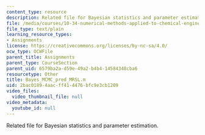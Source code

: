 ```yaml
---
content_type: resource
description: Related file for Bayesian statistics and parameter estimation.
file: /media/courses/10-34-numerical-methods-applied-to-chemical-engineering-fall-2005/2bac01894aacff414476bfc9e3cb1209_Bayes_MCMC_pred_MRSL.m
file_type: text/plain
learning_resource_types:
- Assignments
license: https://creativecommons.org/licenses/by-nc-sa/4.0/
ocw_type: OCWFile
parent_title: Assignments
parent_type: CourseSection
parent_uid: 6579ba2a-d59e-49a2-b4b4-14584348cba6
resourcetype: Other
title: Bayes_MCMC_pred_MRSL.m
uid: 2bac0189-4aac-ff41-4476-bfc9e3cb1209
video_files:
  video_thumbnail_file: null
video_metadata:
  youtube_id: null
---
```

Related file for Bayesian statistics and parameter estimation.